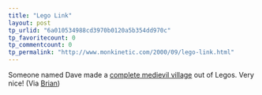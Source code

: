 ```yaml
---
title: "Lego Link"
layout: post
tp_urlid: "6a010534988cd3970b0120a5b354dd970c"
tp_favoritecount: 0
tp_commentcount: 0
tp_permalink: "http://www.monkinetic.com/2000/09/lego-link.html"
---
```

Someone named Dave made a <a href="http://www.suave.net/~dave/newtown.cgi">complete medievil village</a> out of Legos. Very nice! (Via <a href="http://www.carnell.com/brian/">Brian</a>)
